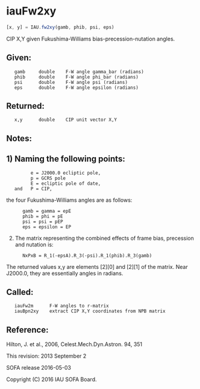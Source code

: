 # iauFw2xy

```js
[x, y] = IAU.fw2xy(gamb, phib, psi, eps)
```

CIP X,Y given Fukushima-Williams bias-precession-nutation angles.

## Given:
```
   gamb     double    F-W angle gamma_bar (radians)
   phib     double    F-W angle phi_bar (radians)
   psi      double    F-W angle psi (radians)
   eps      double    F-W angle epsilon (radians)
```

## Returned:
```
   x,y      double    CIP unit vector X,Y
```

## Notes:

## 1) Naming the following points:

```
         e = J2000.0 ecliptic pole,
         p = GCRS pole
         E = ecliptic pole of date,
   and   P = CIP,
```

   the four Fukushima-Williams angles are as follows:

```
      gamb = gamma = epE
      phib = phi = pE
      psi = psi = pEP
      eps = epsilon = EP
```

2) The matrix representing the combined effects of frame bias,
   precession and nutation is:

```
      NxPxB = R_1(-epsA).R_3(-psi).R_1(phib).R_3(gamb)
```

   The returned values x,y are elements [2][0] and [2][1] of the
   matrix.  Near J2000.0, they are essentially angles in radians.

## Called:
```
   iauFw2m      F-W angles to r-matrix
   iauBpn2xy    extract CIP X,Y coordinates from NPB matrix
```

## Reference:

   Hilton, J. et al., 2006, Celest.Mech.Dyn.Astron. 94, 351

This revision:  2013 September 2

SOFA release 2016-05-03

Copyright (C) 2016 IAU SOFA Board.